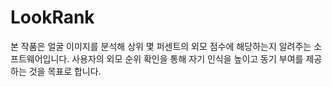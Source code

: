 # LookRank
본 작품은 얼굴 이미지를 분석해 상위 몇 퍼센트의 외모 점수에 해당하는지 알려주는 소프트웨어입니다. 사용자의 외모 순위 확인을 통해 자기 인식을 높이고 동기 부여를 제공하는 것을 목표로 합니다.
